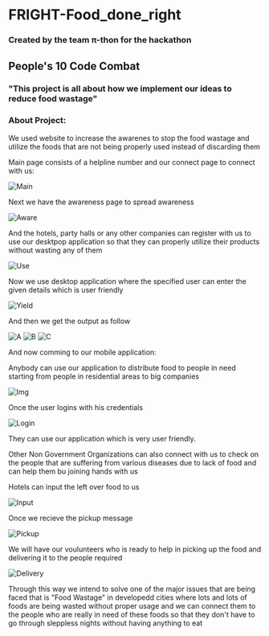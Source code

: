 # FRIGHT-Food_done_right

### Created by the team π-thon for the hackathon 
## People's 10 Code Combat 

### "This project is all about how we implement our ideas to reduce food wastage"

### About Project:

We used website to increase the awarenes to stop the food wastage and utilize the foods that are not being properly used instead of discarding them

Main page consists of a helpline number and our connect page to connect with us:

![Main](https://github.com/manishgowdans2/FRIGHT-Food_Done_Right/blob/main/FRIGHT_MOBILE_APPLICATION/screenshot/web.png)

Next we have the awareness page to spread awareness

![Aware](https://github.com/manishgowdans2/FRIGHT-Food_Done_Right/blob/main/FRIGHT_MOBILE_APPLICATION/screenshot/web2.png)

And the hotels, party halls or any other companies can register with us to use our desktpop application so that they can properly utilize their products without wasting any of them

![Use](https://github.com/manishgowdans2/FRIGHT-Food_Done_Right/blob/main/FRIGHT_MOBILE_APPLICATION/screenshot/web4.png)

Now we use desktop application where the specified user can enter the given details which is user friendly

![Yield](https://github.com/manishgowdans2/FRIGHT-Food_Done_Right/blob/main/FRIGHT_MOBILE_APPLICATION/screenshot/yield.png)

And then we get the output as follow

![A](https://github.com/manishgowdans2/FRIGHT-Food_Done_Right/blob/main/FRIGHT_MOBILE_APPLICATION/screenshot/forecast.png)
![B](https://github.com/manishgowdans2/FRIGHT-Food_Done_Right/blob/main/FRIGHT_MOBILE_APPLICATION/screenshot/forecast2.png)
![C](https://github.com/manishgowdans2/FRIGHT-Food_Done_Right/blob/main/FRIGHT_MOBILE_APPLICATION/screenshot/forecast3.jpeg)

And now comming to our mobile application:

Anybody can use our application to distribute food to people in need starting from people in residential areas to big companies


![Img](https://github.com/manishgowdans2/FRIGHT-Food_Done_Right/blob/main/FRIGHT_MOBILE_APPLICATION/screenshot/Main.jpeg)

Once the user logins with his credentials

![Login](https://github.com/manishgowdans2/FRIGHT-Food_Done_Right/blob/main/FRIGHT_MOBILE_APPLICATION/screenshot/Login.jpeg)

They can use our application which is very user friendly.

Other Non Government Organizations can also connect with us to check on the people that are suffering from various diseases due to lack of food and can help them bu joining hands with us

Hotels can input the left over food to us 

![Input](https://github.com/manishgowdans2/FRIGHT-Food_Done_Right/blob/main/FRIGHT_MOBILE_APPLICATION/screenshot/book.jpeg)

Once we recieve the pickup message

![Pickup](https://github.com/manishgowdans2/FRIGHT-Food_Done_Right/blob/main/FRIGHT_MOBILE_APPLICATION/screenshot/list.jpeg)

We will have our voulunteers who is ready to help in picking up the food and delivering it to the people required

![Delivery](https://github.com/manishgowdans2/FRIGHT-Food_Done_Right/blob/main/FRIGHT_MOBILE_APPLICATION/screenshot/Delivery.jpeg)

Through this way we intend to solve one of the major issues that are being faced that is "Food Wastage" in developedd cities where lots and lots of foods are being wasted without proper usage and we can connect them to the people who are really in need of these foods so that they don't have to go through sleppless nights without having anything to eat

